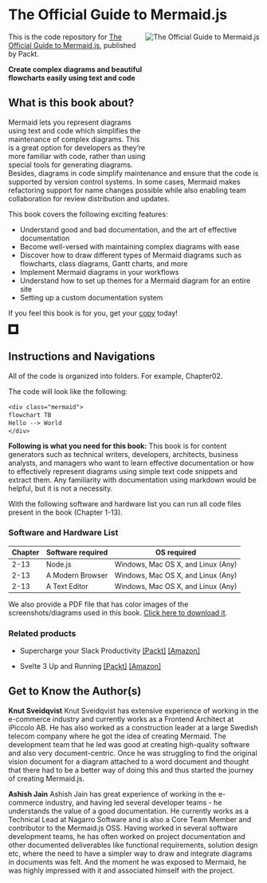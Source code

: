 # The Official Guide to Mermaid.js
<a href="https://www.packtpub.com/product/The-Official-Guide-to-Mermaid.js/9781801078023?utm_source=github&utm_medium=repository&utm_campaign=9781801078023"><img src="https://static.packt-cdn.com/products/9781801078023/cover/smaller" alt="The Official Guide to Mermaid.js" height="256px" align="right"></a>

This is the code repository for [The Official Guide to Mermaid.js](https://www.packtpub.com/product/The-Official-Guide-to-Mermaid.js/9781801078023?utm_source=github&utm_medium=repository&utm_campaign=9781801078023), published by Packt.

**Create complex diagrams and beautiful flowcharts easily using text and code**

## What is this book about?
Mermaid lets you represent diagrams using text and code which simplifies the maintenance of complex diagrams. This is a great option for developers as they’re more familiar with code, rather than using special tools for generating diagrams. Besides, diagrams in code simplify maintenance and ensure that the code is supported by version control systems. In some cases, Mermaid makes refactoring support for name changes possible while also enabling team collaboration for review distribution and updates.

This book covers the following exciting features:
* Understand good and bad documentation, and the art of effective documentation
* Become well-versed with maintaining complex diagrams with ease
* Discover how to draw different types of Mermaid diagrams such as flowcharts, class diagrams, Gantt charts, and more
* Implement Mermaid diagrams in your workflows
* Understand how to set up themes for a Mermaid diagram for an entire site
* Setting up a custom documentation system

If you feel this book is for you, get your [copy](https://www.amazon.com/Official-Guide-Mermaid-js-beautiful-flowcharts/dp/1801078025) today!

<a href="https://www.packtpub.com/?utm_source=github&utm_medium=banner&utm_campaign=GitHubBanner"><img src="https://raw.githubusercontent.com/PacktPublishing/GitHub/master/GitHub.png" 
alt="https://www.packtpub.com/" border="5" /></a>


## Instructions and Navigations
All of the code is organized into folders. For example, Chapter02.

The code will look like the following:
```
<div class="mermaid">
flowchart TB
Hello --> World
</div>
```

**Following is what you need for this book:**
This book is for content generators such as technical writers, developers, architects, business analysts, and managers who want to learn effective documentation or how to effectively represent diagrams using simple text code snippets and extract them. Any familiarity with documentation using markdown would be helpful, but it is not a necessity.

With the following software and hardware list you can run all code files present in the book (Chapter 1-13).

### Software and Hardware List

| Chapter  | Software required                   | OS required                        |
| -------- | ------------------------------------| -----------------------------------|
| 2-13     | Node.js                             | Windows, Mac OS X, and Linux (Any) |
| 2-13     | A Modern Browser                    | Windows, Mac OS X, and Linux (Any) |
| 2-13     | A Text Editor                       | Windows, Mac OS X, and Linux (Any) |




We also provide a PDF file that has color images of the screenshots/diagrams used in this book. [Click here to download it](https://static.packt-cdn.com/downloads/9781801078023_ColorImages.pdf).



### Related products <Other books you may enjoy>
* Supercharge your Slack Productivity [[Packt]](https://www.packtpub.com/product/supercharge-your-slack-productivity/9781800569621) [[Amazon]](https://www.amazon.in/Supercharge-Your-Slack-Productivity-automating/dp/1800569629)

* Svelte 3 Up and Running [[Packt]](https://www.packtpub.com/product/svelte-3-up-and-running/9781839213625) [[Amazon]](https://www.amazon.in/Svelte-Running-introductory-high-performance-applications-ebook/dp/B08D6T6BKS)

## Get to Know the Author(s)
**Knut Sveidqvist**
Knut Sveidqvist has extensive experience of working in the e-commerce industry and currently works as a Frontend Architect at iPiccolo AB. He has also worked as a construction leader at a large Swedish telecom company where he got the idea of creating Mermaid. The development team that he led was good at creating high-quality software and also very document-centric. Once he was struggling to find the original vision document for a diagram attached to a word document and thought that there had to be a better way of doing this and thus started the journey of creating Mermaid.js.

**Ashish Jain**
Ashish Jain has great experience of working in the e-commerce industry, and having led several developer teams - he understands the value of a good documentation. He currently works as a Technical Lead at Nagarro Software and is also a Core Team Member and contributor to the Mermaid.js OSS. Having worked in several software development teams, he has often worked on project documentation and other documented deliverables like functional requirements, solution design etc, where the need to have a simpler way to draw and integrate diagrams in documents was felt. And the moment he was exposed to Mermaid, he was highly impressed with it and associated himself with the project.


